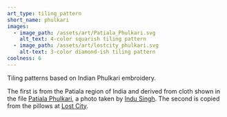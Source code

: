 ```yaml
---
art_type: tiling_pattern
short_name: phulkari
images:
  - image_path: /assets/art/Patiala_Phulkari.svg
    alt_text: 4-color squarish tiling pattern
  - image_path: /assets/art/lostcity_phulkari.svg
    alt-text: 3-color diamond-ish tiling pattern
coolness: 6
---
```

Tiling patterns based on Indian Phulkari embroidery.

The first is from the Patiala region of India and derived from cloth shown in the file [Patiala Phulkari](https://commons.wikimedia.org/wiki/File:Patiala_Phulkari.jpg), a photo taken by [Indu Singh](https://en.wikipedia.org/wiki/User:Indu_Singh). The second is copied from the pillows at [Lost City](http://lostcityproducts.com/index.php?q=shop-hand-embroidered-pillows-phulkari).
<!-- However, this is an attempt to mimic parts of the pattern shown on the cloth in the photo, and was not created by tracing the photo itself. Although the *photo* is CC BY-SA 3.0, I have no clue who owns the copyright of the *fabric*, and whether or not this image counts as a derivative work of the photo and not just of the fabric. -->